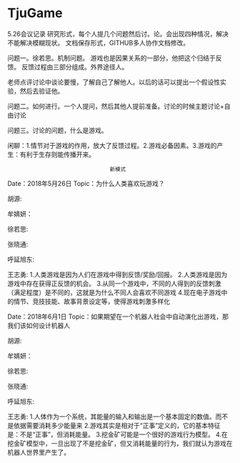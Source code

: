 # TjuGame
5.26会议记录
研究形式，每个人提几个问题然后讨。论。会出现四种情况，解决不能解决模糊现状。
文档保存形式，GITHUB多人协作文档修改。

问题一。徐若思。机制问题。
游戏也是因果关系的一部分，他把这个归结于反馈。
反馈过程由三部分组成。外界途径人。

老师点评讨论中谈论要慢，了解自己了解他人。以后的话可以提出一个假设性实验，然后去验证他。

问题二。如何进行。一个人提问，然后其他人提前准备。讨论的时候主题讨论+自由讨论

问题三。讨论的问题，什么是游戏。

闲聊：1.情节对于游戏的作用，放大了反馈过程。2.游戏必备因素。3.游戏的产生：有利于生存则能传播开来。

						            新模式

Date：2018年5月26日
Topic：为什么人类喜欢玩游戏？

胡源:

牟婧妍：

徐若思:

张晓通:

呼延旭东:

王志勇:
	1.人类游戏是因为人们在游戏中得到反馈/奖励/回报。
	2.人类游戏是因为游戏中存在获得正反馈的机会。
	3.从同一个游戏中，不同的人得到的反馈刺激（满足程度）是不同的，这就是为什么不同人会喜欢不同游戏
	4.现在电子游戏中的情节、竞技技能、故事背景设定等，使得游戏刺激多样化



Date：2018年6月1日
Topic：如果期望在一个机器人社会中自动演化出游戏，那我们该如何设计机器人


胡源:

牟婧妍：

徐若思:

张晓通:

呼延旭东:

王志勇:
	1.人体作为一个系统，其能量的输入和输出是一个基本固定的数值。而不是依据需要消耗多少能量来
	2.游戏其实是相对于“正事”定义的，它的基本特征是：不是“正事”，但消耗能量。
	3.挖金矿可能是一个很好的游戏行为模型。
	4.在挖金矿模型中，一旦出现了不是挖金矿，但又消耗能量的行为，我们就认为游戏在机器人世界里产生了。

